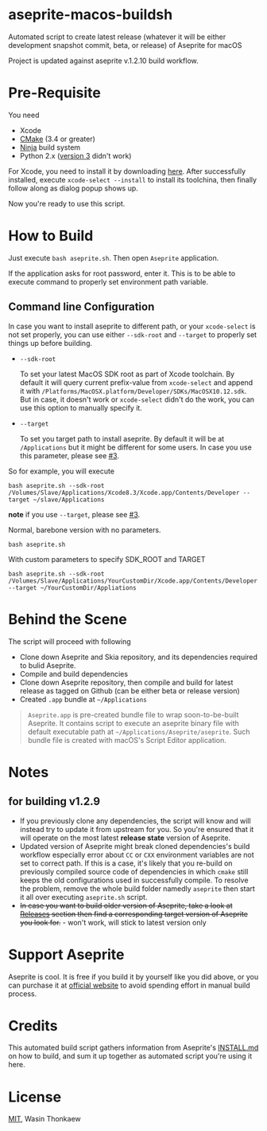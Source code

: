 # aseprite-macos-buildsh
Automated script to create latest release (whatever it will be either development snapshot commit, beta, or release) of Aseprite for macOS

Project is updated against aseprite v.1.2.10 build workflow.

# Pre-Requisite

You need

* Xcode
* [CMake](http://www.cmake.org/) (3.4 or greater)
* [Ninja](https://ninja-build.org/) build system
* Python 2.x ([version 3](https://github.com/haxpor/aseprite-macos-buildsh/issues/2) didn't work)

For Xcode, you need to install it by downloading [here](https://developer.apple.com/download/). After successfully installed, execute `xcode-select --install` to install its toolchina, then finally follow along as dialog popup shows up.

Now you're ready to use this script.

# How to Build

Just execute `bash aseprite.sh`. Then open `Aseprite` application.

If the application asks for root password, enter it. This is to be able to execute command to properly set environment path variable.

## Command line Configuration

In case you want to install aseprite to different path, or your `xcode-select` is not set properly, you can use either `--sdk-root` and `--target` to properly set things up before building.

* `--sdk-root`

	To set your latest MacOS SDK root as part of Xcode toolchain. By default it will query current prefix-value from `xcode-select` and append it with `/Platforms/MacOSX.platform/Developer/SDKs/MacOSX10.12.sdk`. But in case, it doesn't work or `xcode-select` didn't do the work, you can use this option to manually specify it.

* `--target`

	To set you target path to install aseprite. By default it will be at `/Applications` but it might be different for some users. In case you use this parameter, please see [#3](https://github.com/haxpor/aseprite-macos-buildsh/issues/3).

So for example, you will execute

```
bash aseprite.sh --sdk-root /Volumes/Slave/Applications/Xcode8.3/Xcode.app/Contents/Developer --target ~/slave/Applications
```
**note** if you use `--target`, please see [#3](https://github.com/haxpor/aseprite-macos-buildsh/issues/3).

Normal, barebone version with no parameters.

```shell
bash aseprite.sh
```

With custom parameters to specify SDK_ROOT and TARGET
```shell
bash aseprite.sh --sdk-root /Volumes/Slave/Applications/YourCustomDir/Xcode.app/Contents/Developer --target ~/YourCustomDir/Appliations
```

# Behind the Scene

The script will proceed with following
* Clone down Aseprite and Skia repository, and its dependencies required to bulid Aseprite.
* Compile and build dependencies
* Clone down Aseprite repository, then compile and build for latest release as tagged on Github (can be either beta or release version)
* Created `.app` bundle at `~/Applications`

> `Aseprite.app` is pre-created bundle file to wrap soon-to-be-built Aseprite. It contains script to execute an aseprite binary file with default executable path at `~/Applications/Aseprite/aseprite`. Such bundle file is created with macOS's Script Editor application.

# Notes

## for building v1.2.9

* If you previously clone any dependencies, the script will know and will instead try to update it from upstream for you. So you're ensured that it will operate on the most latest __release state__ version of Aseprite.
* Updated version of Aseprite might break cloned dependencies's build workflow especially error about `CC` or `CXX` environment variables are not set to correct path. If this is a case, it's likely that you re-build on previously compiled source code of dependencies in which `cmake` still keeps the old configurations used in successfully compile. To resolve the problem, remove the whole build folder namedly `aseprite` then start it all over executing `aseprite.sh` script. 
* ~~In case you want to build older version of Aseprite, take a look at [Releases](https://github.com/haxpor/aseprite-macos-buildsh/releases) section then find a corresponding target version of Aseprite you look for.~~ - won't work, will stick to latest version only

# Support Aseprite

Aseprite is cool. It is free if you build it by yourself like you did above, or you can purchase it at [official website](https://www.aseprite.org/) to avoid spending effort in manual build process.

# Credits

This automated build script gathers information from Aseprite's [INSTALL.md](https://github.com/aseprite/aseprite/blob/master/INSTALL.md) on how to build, and sum it up together as automated script you're using it here.

# License
[MIT](https://github.com/haxpor/aseprite-macos-buildsh/blob/master/LICENSE), Wasin Thonkaew
